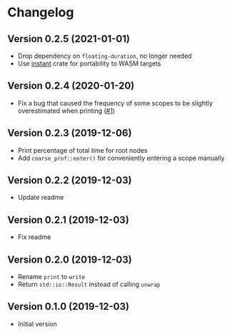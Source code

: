 # Changelog
## Version 0.2.5 (2021-01-01)
- Drop dependency on `floating-duration`, no longer needed
- Use [instant](https://github.com/sebcrozet/instant) crate for portability to WASM targets

## Version 0.2.4 (2020-01-20)
- Fix a bug that caused the frequency of some scopes to be slightly overestimated when printing ([#1](https://github.com/leod/coarse-prof/pull/1))

## Version 0.2.3 (2019-12-06)
- Print percentage of total time for root nodes
- Add `coarse_prof::enter()` for conveniently entering a scope manually

## Version 0.2.2 (2019-12-03)
- Update readme 

## Version 0.2.1 (2019-12-03)
- Fix readme 

## Version 0.2.0 (2019-12-03)
- Rename `print` to `write`
- Return `std::io::Result` instead of calling `unwrap`

## Version 0.1.0 (2019-12-03)
- Initial version
